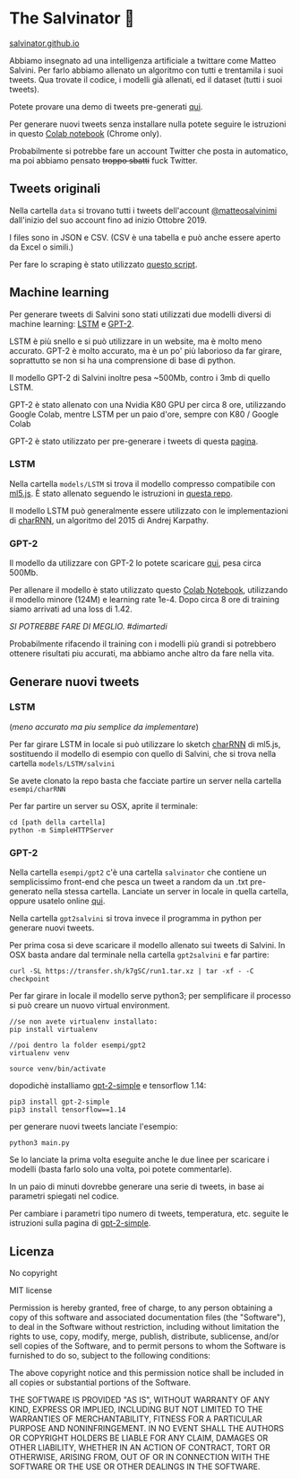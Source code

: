 # The Salvinator 🤖

[salvinator.github.io](https://salvinator.github.io)

Abbiamo insegnato ad una intelligenza artificiale a twittare come Matteo Salvini.
Per farlo abbiamo allenato un algoritmo con tutti e trentamila i suoi tweets.
Qua trovate il codice, i modelli già allenati, ed il dataset (tutti i suoi tweets).

Potete provare una demo di tweets pre-generati [qui](https://salvinator.github.io).

Per generare nuovi tweets senza installare nulla potete seguire le istruzioni in questo [Colab notebook](https://colab.research.google.com/drive/199Clx5klRbYxKPCu7obZkrSYQdQd6g5M) (Chrome only).

Probabilmente si potrebbe fare un account Twitter che posta in automatico, ma poi abbiamo pensato ~~troppo sbatti~~ fuck Twitter.

## Tweets originali

Nella cartella ``data`` si trovano tutti i tweets dell'account [@matteosalvinimi](https://twitter.com/matteosalvinimi) dall'inizio del suo account fino ad inizio Ottobre 2019.

I files sono in JSON e CSV.
(CSV è una tabella e può  anche essere aperto da Excel o simili.)

Per fare lo scraping è stato utilizzato [questo script](https://github.com/bpb27/twitter_scraping).

## Machine learning

Per generare tweets di Salvini sono stati utilizzati due modelli diversi di machine learning: [LSTM](https://en.wikipedia.org/wiki/Long_short-term_memory) e [GPT-2](https://openai.com/blog/better-language-models/). 

LSTM è più snello e si può utilizzare in un website, ma è molto meno accurato. 
GPT-2 è molto accurato, ma è un po' più laborioso da far girare, soprattutto se non si ha una comprensione di base di python. 

Il modello GPT-2 di Salvini inoltre pesa ~500Mb, contro i 3mb di quello LSTM.

GPT-2 è stato allenato con una Nvidia K80 GPU per circa 8 ore, utilizzando Google Colab, mentre LSTM per un paio d'ore, sempre con K80 / Google Colab

GPT-2 è stato utilizzato per pre-generare i tweets di questa [pagina](https://editor.p5js.org/banano/full/w4cW8FKYY).

### LSTM
Nella cartella ``models/LSTM`` si trova il modello compresso compatibile con [ml5.js](http://ml5js.org). È stato allenato seguendo le istruzioni in [questa repo](https://github.com/ml5js/training-lstm). 

Il modello LSTM può generalmente essere utilizzato con le implementazioni di [charRNN](http://karpathy.github.io/2015/05/21/rnn-effectiveness/), un algoritmo del 2015 di Andrej Karpathy.

### GPT-2

Il modello da utilizzare con GPT-2 lo potete scaricare [qui](https://transfer.sh/k7gSC/run1.tar.xz), pesa circa 500Mb.

Per allenare il modello è stato utilizzato questo [Colab Notebook](https://colab.research.google.com/drive/1VLG8e7YSEwypxU-noRNhsv5dW4NfTGce#scrollTo=H7LoMj4GA4n_), utilizzando il modello minore (124M) e learning rate 1e-4. 
Dopo circa 8 ore di training siamo arrivati ad una loss di 1.42.

*SI POTREBBE FARE DI MEGLIO. #dimartedi*

Probabilmente rifacendo il training con i modelli più grandi si potrebbero ottenere risultati piu accurati, ma abbiamo anche altro da fare nella vita.

## Generare nuovi tweets

### LSTM 
(*meno accurato ma piu semplice da implementare*)

Per far girare LSTM in locale si può utilizzare lo sketch [charRNN](https://ml5js.org/reference/api-charRNN/) di ml5.js, sostituendo il modello di esempio con quello di Salvini, che si trova nella cartella ``models/LSTM/salvini``

Se avete clonato la repo basta che facciate partire un server nella cartella ``esempi/charRNN``

Per far partire un server su OSX, aprite il terminale:

``` 
cd [path della cartella] 
python -m SimpleHTTPServer 
```

### GPT-2
Nella cartella ```esempi/gpt2``` c'è una cartella ```salvinator``` che contiene un semplicissimo front-end che pesca un tweet a random da un .txt pre-generato nella stessa cartella. Lanciate un server in locale in quella cartella, oppure usatelo online [qui](https://editor.p5js.org/banano/full/w4cW8FKYY).

Nella cartella ```gpt2salvini``` si trova invece il programma in python per generare nuovi tweets.

Per prima cosa si deve scaricare il modello allenato sui tweets di Salvini.
In OSX basta andare dal terminale nella cartella ```gpt2salvini``` e far partire:
```
curl -SL https://transfer.sh/k7gSC/run1.tar.xz | tar -xf - -C checkpoint
```

Per far girare in locale il modello serve python3; per semplificare il processo si può creare un nuovo virtual environment.

```
//se non avete virtualenv installato:
pip install virtualenv

//poi dentro la folder esempi/gpt2
virtualenv venv

source venv/bin/activate
```

dopodichè installiamo [gpt-2-simple](https://github.com/minimaxir/gpt-2-simple) e tensorflow 1.14:

```
pip3 install gpt-2-simple
pip3 install tensorflow==1.14
```

per generare nuovi tweets lanciate l'esempio:
```
python3 main.py
```

Se lo lanciate la prima volta eseguite anche le due linee per scaricare i modelli (basta farlo solo una volta, poi potete commentarle).

In un paio di minuti dovrebbe generare una serie di tweets, in base ai parametri spiegati nel codice. 

Per cambiare i parametri tipo numero di tweets, temperatura, etc. seguite le istruzioni sulla pagina di [gpt-2-simple](https://github.com/minimaxir/gpt-2-simple).

## Licenza

No copyright

MIT license

Permission is hereby granted, free of charge, to any person obtaining a copy of this software and associated documentation files (the "Software"), to deal in the Software without restriction, including without limitation the rights to use, copy, modify, merge, publish, distribute, sublicense, and/or sell copies of the Software, and to permit persons to whom the Software is furnished to do so, subject to the following conditions:

The above copyright notice and this permission notice shall be included in all copies or substantial portions of the Software.

THE SOFTWARE IS PROVIDED "AS IS", WITHOUT WARRANTY OF ANY KIND, EXPRESS OR IMPLIED, INCLUDING BUT NOT LIMITED TO THE WARRANTIES OF MERCHANTABILITY, FITNESS FOR A PARTICULAR PURPOSE AND NONINFRINGEMENT. IN NO EVENT SHALL THE AUTHORS OR COPYRIGHT HOLDERS BE LIABLE FOR ANY CLAIM, DAMAGES OR OTHER LIABILITY, WHETHER IN AN ACTION OF CONTRACT, TORT OR OTHERWISE, ARISING FROM, OUT OF OR IN CONNECTION WITH THE SOFTWARE OR THE USE OR OTHER DEALINGS IN THE SOFTWARE.





